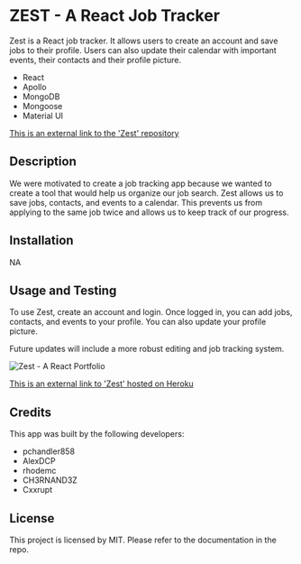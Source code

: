 # ZEST - A React Job Tracker

Zest is a React job tracker. It allows users to create an account and save jobs to their profile. Users can also update their calendar with important events, their contacts and their profile picture.

- React
- Apollo
- MongoDB
- Mongoose
- Material UI

[This is an external link to the 'Zest' repository](https://github.com/pchandler858/Project-3.git)

## Description

We were motivated to create a job tracking app because we wanted to create a tool that would help us organize our job search. Zest allows us to save jobs, contacts, and events to a calendar. This prevents us from applying to the same job twice and allows us to keep track of our progress.

## Installation

NA

## Usage and Testing

To use Zest, create an account and login. Once logged in, you can add jobs, contacts, and events to your profile. You can also update your profile picture.

Future updates will include a more robust editing and job tracking system.

![Zest - A React Portfolio](./client/public/images/zest.png)

[This is an external link to 'Zest' hosted on Heroku](https://zest-job-tracker.herokuapp.com/)

## Credits

This app was built by the following developers:

- pchandler858
- AlexDCP
- rhodemc
- CH3RNAND3Z
- Cxxrupt

## License

This project is licensed by MIT. Please refer to the documentation in the repo.
